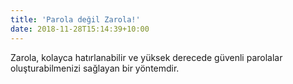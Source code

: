 ```yaml
---
title: 'Parola değil Zarola!'
date: 2018-11-28T15:14:39+10:00
---
```


Zarola, kolayca hatırlanabilir ve yüksek derecede güvenli parolalar oluşturabilmenizi sağlayan bir yöntemdir.
